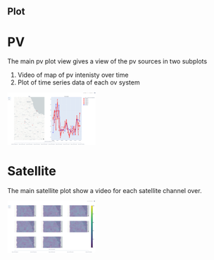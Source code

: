 ## Plot

# PV

The main pv plot view gives a view of the pv sources in two subplots
1. Video of map of pv intenisty over time
2. Plot of time series data of each ov system

<img src="images/pv.png" width="200" />

# Satellite

The main satellite plot show a video for each satellite channel over.

<img src="images/satellite.png" width="200" />
